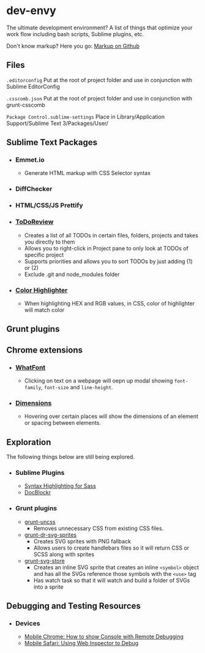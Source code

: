 dev-envy
========

The ultimate development environment? A list of things that optimize your work flow including bash scripts, Sublime plugins, etc. 

Don't know markup? Here you go: <a href="https://help.github.com/articles/writing-on-github/" target="_blank">Markup on Github</a>

## Files
`.editorconfig` Put at the root of project folder and use in conjunction with Sublime EditorConfig

`.csscomb.json` Put at the root of project folder and use in conjunction with grunt-csscomb

`Package Control.sublime-settings` Place in Library/Application Support/Sublime Text 3/Packages/User/

## Sublime Text Packages

* ### Emmet.io
  * Generate HTML markup with CSS Selector syntax

* ### DiffChecker

* ### HTML/CSS/JS Prettify

* ### <a href="https://sublime.wbond.net/packages/TodoReview" target="_blank">ToDoReview</a>
  * Creates a list of all TODOs in certain files, folders, projects and takes you directly to them
  * Allows you to right-click in Project pane to only look at TODOs of specific project
  * Supports priorities and allows you to sort TODOs by just adding (1) or (2)
  * Exclude .git and node_modules folder

* ### <a href="https://github.com/Monnoroch/ColorHighlighter" target="_blank">Color Highlighter</a>
  * When highlighting HEX and RGB values, in CSS, color of highlighter will match color


## Grunt plugins


## Chrome extensions

* ### <a href="https://chrome.google.com/webstore/detail/whatfont/jabopobgcpjmedljpbcaablpmlmfcogm/related?hl=en" target="_blank">WhatFont</a>
  * Clicking on text on a webpage will oepn up modal showing `font-family`, `font-size` and `line-height`.

* ### <a href="https://chrome.google.com/webstore/detail/dimensions/baocaagndhipibgklemoalmkljaimfdj?hl=en" target="_blank">Dimensions</a>
  * Hovering over certain places will show the dimensions of an element or spacing between elements.

## Exploration
The following things below are still being explored.

* ### Sublime Plugins
  * <a href="https://sublime.wbond.net/packages/Syntax%20Highlighting%20for%20Sass" target="_blank">Syntax Highlighting for Sass</a>
  * <a href="https://github.com/spadgos/sublime-jsdocs" target="_blank">DocBlockr</a>


* ### Grunt plugins
  * <a href="https://github.com/addyosmani/grunt-uncss" target="_blank">grunt-uncss</a>
    * Removes unnecessary CSS from existing CSS files.
  * <a href="https://github.com/drdk/grunt-dr-svg-sprites" target="_blank">grunt-dr-svg-sprites</a>
    * Creates SVG sprites with PNG fallback
    * Allows users to create handlebars files so it will return CSS or SCSS along with sprites
  * <a href="https://github.com/FWeinb/grunt-svgstore" target="_blank">grunt-svg-store</a>
    * Creates an inline SVG sprite that creates an inline `<symbol>` object and has all the SVGs reference those symbols with the `<use>` tag
    * Has watch task so that it will watch and build a folder of SVGs into a sprite


## Debugging and Testing Resources

* ### Devices
  * <a href="https://developer.chrome.com/devtools/docs/remote-debugging" target="_blank">Mobile Chrome: How to show Console with Remote Debugging</a>
  * <a href="http://webdesign.tutsplus.com/articles/quick-tip-using-web-inspector-to-debug-mobile-safari--webdesign-8787" target="_blank">Mobile Safari: Using Web Inspector to Debug</a>
